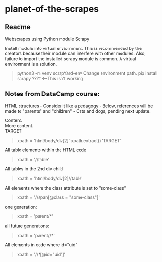 # planet-of-the-scrapes

## Readme

Webscrapes using Python module Scrapy

Install module into virtual enviornment.  This is recommended by the creators because their module can interfere with other modules.
Also, failure to import the installed scrapy module is common. A virtual environment is a solution.

> python3 -m venv scrapYard-env
Change environment path.
> pip install scrapy ???? <--This isn't working

## Notes from DataCamp course:

HTML structures - Consider it like a pedagogy - Below, references will be made to "parents" and "children" - Cats and dogs, pending next update.

<html>
  <body>
    <span>
      Content.
    </span>
    <div>
      More content.
    </div>
    <div>
      TARGET
    </div>
  </body>
</html>

> xpath = 'html/body/div[2]'
> xpath.extract()
> 'TARGET'

All table elements within the HTML code
> xpath = '//table'

All tables in the 2nd div child
> xpath = 'html/body/div[2]//table'

All <span> elements where the class attribute is set to "some-class"
> xpath = '//span[@class = "some-class"]'

one generation:
> xpath = 'parent/*'

all future generations:
> xpath = 'parent//*'

All elements in code where id="uid"
> xpath = '//*[@id="uid"]'
